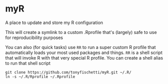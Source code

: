 myR
===

A place to update and store my R configuration

This will create a symlink to a custom .Rprofile that's
(largely) safe to use for reproducibility purposes

You can also (for quick tasks) use `RR` to run a super
custom R profile that automatically loads your most
used packages and things.
`RR` is a shell script that will invoke R with that very special
R profile. You can create a shell alias to run that shell
script

    git clone https://github.com/tonyfischetti/myR.git ~/.R/
    ln -s ~/.R/Rprofile ~/.Rprofile
